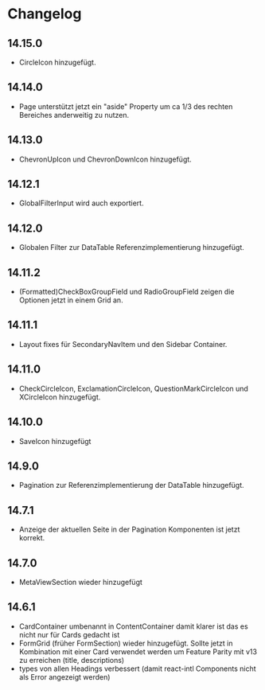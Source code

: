 # Changelog

## 14.15.0

- CircleIcon hinzugefügt.

## 14.14.0

- Page unterstützt jetzt ein "aside" Property um ca 1/3 des rechten Bereiches anderweitig zu nutzen.

## 14.13.0

- ChevronUpIcon und ChevronDownIcon hinzugefügt.

## 14.12.1

- GlobalFilterInput wird auch exportiert.

## 14.12.0

- Globalen Filter zur DataTable Referenzimplementierung hinzugefügt.

## 14.11.2

- (Formatted)CheckBoxGroupField und RadioGroupField zeigen die Optionen jetzt in einem Grid an. 

## 14.11.1

- Layout fixes für SecondaryNavItem und den Sidebar Container.

## 14.11.0

- CheckCircleIcon, ExclamationCircleIcon, QuestionMarkCircleIcon und XCircleIcon hinzugefügt.

## 14.10.0

- SaveIcon hinzugefügt

## 14.9.0

- Pagination zur Referenzimplementierung der DataTable hinzugefügt.

## 14.7.1

- Anzeige der aktuellen Seite in der Pagination Komponenten ist jetzt korrekt.

## 14.7.0

- MetaViewSection wieder hinzugefügt

## 14.6.1

- CardContainer umbenannt in ContentContainer damit klarer ist das es nicht nur für Cards gedacht ist
- FormGrid (früher FormSection) wieder hinzugefügt. Sollte jetzt in Kombination mit einer Card verwendet werden um Feature Parity mit v13 zu erreichen (title, descriptions)
- types von allen Headings verbessert (damit react-intl Components nicht als Error angezeigt werden)
